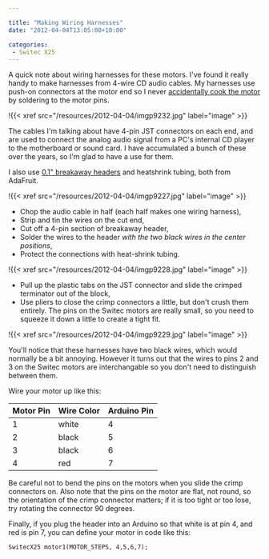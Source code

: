 ```yaml
---

title: "Making Wiring Harnesses"
date: "2012-04-04T13:05:00+10:00"

categories:
 - Switec X25
---
```

A quick note about wiring harnesses for these motors.
I've found it really handy to make harnesses from 4-wire CD audio
cables.  My harnesses use push-on connectors at the motor end
so I never [accidentally cook the motor](http://www.arduino.cc/cgi-bin/yabb2/YaBB.pl?num=1260978962) by soldering to the motor pins.

!{{< xref src="/resources/2012-04-04/imgp9232.jpg" label="image" >}}

<!--more-->

The cables I'm talking about have 4-pin JST connectors on each end, and are
used to connect the analog audio signal from a PC's internal CD player to the
motherboard or sound card. I have accumulated a bunch of
these over the years, so I'm glad to have a use for them.

I also use [0.1" breakaway headers](https://www.adafruit.com/products/392) and heatshrink tubing, both from AdaFruit.

!{{< xref src="/resources/2012-04-04/imgp9227.jpg" label="image" >}}

 - Chop the audio cable in half (each half makes one wiring harness),
 - Strip and tin the wires on the cut end,
 - Cut off a 4-pin section of breakaway header,
 - Solder the wires to the header _with the two black wires in the center positions_,
 - Protect the connections with heat-shrink tubing.

!{{< xref src="/resources/2012-04-04/imgp9228.jpg" label="image" >}}

 - Pull up the plastic tabs on the JST connector and slide the crimped terminator out of the block,
 - Use pliers to close the crimp connectors a little, but don't crush them entirely. The pins on the Switec motors are really small, so you need to squeeze it down a little to create a tight fit.

!{{< xref src="/resources/2012-04-04/imgp9229.jpg" label="image" >}}

You'll notice that these harnesses have two black wires, which would
normally be a bit annoying.  However it turns out that the wires to
pins 2 and 3 on the Switec motors are interchangable so you don't need to distinguish between them.

Wire your motor up like this:

Motor Pin | Wire Color | Arduino Pin
--------- | ---------- | -----------
1         | white      | 4
2         | black      | 5
3         | black      | 6
4         | red        | 7

Be careful not to bend the pins on the motors when you slide the
crimp connectors on.  Also note that the pins on the motor are flat, not round,
so the orientation of the crimp connector matters; if it is too tight or too lose, try rotating the connector 90 degrees.

Finally, if you plug the header into an Arduino so that white is at
pin 4, and red is pin 7, you can define your motor in code like this:

```
SwitecX25 motor1(MOTOR_STEPS, 4,5,6,7);
```
